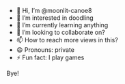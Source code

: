 - 👋 Hi, I’m @moonlit-canoe8
- 👀 I’m interested in doodling
- 🌱 I’m currently learning anything
- 💞️ I’m looking to collaborate on?
- 📫 How to reach more views in this?
- 😄 Pronouns: private
- ⚡ Fun fact: I play games

<!---
moonlit-canoe8/moonlit-canoe8 is a ✨ special ✨ repository because its `README.md` (this file) appears on your GitHub profile.
You can click the Preview link to take a look at your changes.
--->
Bye!
